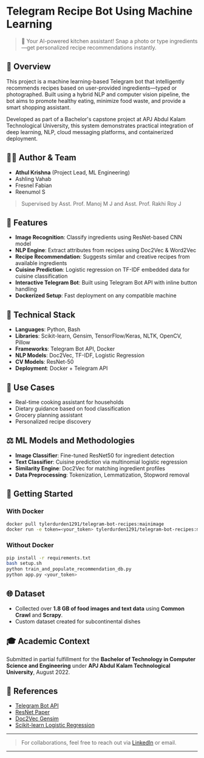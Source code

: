 # Telegram Recipe Bot Using Machine Learning

> 🥘 Your AI-powered kitchen assistant! Snap a photo or type ingredients—get personalized recipe recommendations instantly.

## 🚀 Overview

This project is a machine learning-based Telegram bot that intelligently recommends recipes based on user-provided ingredients—typed or photographed. Built using a hybrid NLP and computer vision pipeline, the bot aims to promote healthy eating, minimize food waste, and provide a smart shopping assistant.

Developed as part of a Bachelor's capstone project at APJ Abdul Kalam Technological University, this system demonstrates practical integration of deep learning, NLP, cloud messaging platforms, and containerized deployment.

## 👩‍💼 Author & Team
- **Athul Krishna** (Project Lead, ML Engineering)
- Ashling Vahab
- Fresnel Fabian
- Reenumol S

> Supervised by Asst. Prof. Manoj M J and Asst. Prof. Rakhi Roy J

## 🎯 Features
- **Image Recognition**: Classify ingredients using ResNet-based CNN model
- **NLP Engine**: Extract attributes from recipes using Doc2Vec & Word2Vec
- **Recipe Recommendation**: Suggests similar and creative recipes from available ingredients
- **Cuisine Prediction**: Logistic regression on TF-IDF embedded data for cuisine classification
- **Interactive Telegram Bot**: Built using Telegram Bot API with inline button handling
- **Dockerized Setup**: Fast deployment on any compatible machine

## 📝 Technical Stack
- **Languages**: Python, Bash
- **Libraries**: Scikit-learn, Gensim, TensorFlow/Keras, NLTK, OpenCV, Pillow
- **Frameworks**: Telegram Bot API, Docker
- **NLP Models**: Doc2Vec, TF-IDF, Logistic Regression
- **CV Models**: ResNet-50
- **Deployment**: Docker + Telegram API

## 🎡 Use Cases
- Real-time cooking assistant for households
- Dietary guidance based on food classification
- Grocery planning assistant
- Personalized recipe discovery

## ⚖️ ML Models and Methodologies
- **Image Classifier**: Fine-tuned ResNet50 for ingredient detection
- **Text Classifier**: Cuisine prediction via multinomial logistic regression
- **Similarity Engine**: Doc2Vec for matching ingredient profiles
- **Data Preprocessing**: Tokenization, Lemmatization, Stopword removal

## 🤖 Getting Started
### With Docker
```bash
docker pull tylerdurden1291/telegram-bot-recipes:mainimage
docker run -e token=<your_token> tylerdurden1291/telegram-bot-recipes:mainimage
```

### Without Docker
```bash
pip install -r requirements.txt
bash setup.sh
python train_and_populate_recommendation_db.py
python app.py <your_token>
```

## 🌐 Dataset
- Collected over **1.8 GB of food images and text data** using **Common Crawl** and **Scrapy**.
- Custom dataset created for subcontinental dishes

## 🎓 Academic Context
Submitted in partial fulfillment for the **Bachelor of Technology in Computer Science and Engineering** under **APJ Abdul Kalam Technological University**, August 2022.

## 🔗 References
- [Telegram Bot API](https://core.telegram.org/bots/api)
- [ResNet Paper](https://arxiv.org/abs/1512.03385)
- [Doc2Vec Gensim](https://radimrehurek.com/gensim/models/doc2vec.html)
- [Scikit-learn Logistic Regression](https://scikit-learn.org/stable/modules/generated/sklearn.linear_model.LogisticRegression.html)

---

> For collaborations, feel free to reach out via [LinkedIn](https://www.linkedin.com/in/athulkrishnarenjith/) or email.

---
